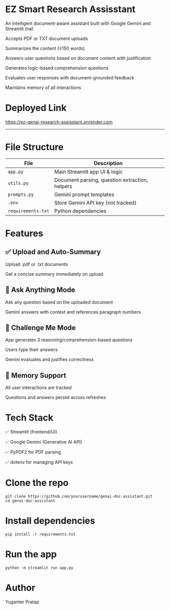 # EZ Smart Research Assisstant

An intelligent document-aware assistant built with Google Gemini and Streamlit that:

 Accepts PDF or TXT document uploads

 Summarizes the content (≤150 words)

 Answers user questions based on document content with justification

 Generates logic-based comprehension questions

 Evaluates user responses with document-grounded feedback

 Maintains memory of all interactions

 # Deployed Link

https://ez-genai-research-assisstant.onrender.com

---

# File Structure

| File               | Description                                    |
| ------------------ | ---------------------------------------------- |
| `app.py`           | Main Streamlit app UI & logic                  |
| `utils.py`         | Document parsing, question extraction, helpers |
| `prompts.py`       | Gemini prompt templates                        |
| `.env`             | Store Gemini API key (not tracked)             |
| `requirements.txt` | Python dependencies                            |


 # Features
## ✅ Upload and Auto-Summary

Upload .pdf or .txt documents

Get a concise summary immediately on upload

## 💬 Ask Anything Mode

Ask any question based on the uploaded document

Gemini answers with context and references paragraph numbers

## 🎯 Challenge Me Mode

App generates 3 reasoning/comprehension-based questions

Users type their answers

Gemini evaluates and justifies correctness

## 🧠 Memory Support

All user interactions are tracked

Questions and answers persist across refreshes

# Tech Stack
✅ Streamlit (frontend/UI)

✅ Google Gemini (Generative AI API)

✅ PyPDF2 for PDF parsing

✅ dotenv for managing API keys

# Clone the repo
    git clone https://github.com/yourusername/genai-doc-assistant.git
    cd genai-doc-assistant

# Install dependencies 
    pip install -r requirements.txt

# Run the app
    python -m streamlit run app.py


# Author
 Yuganter Pratap
